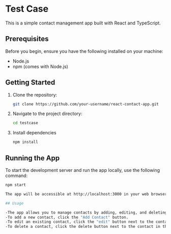 # Test Case 

This is a simple contact management app built with React and TypeScript.

## Prerequisites

Before you begin, ensure you have the following installed on your machine:

- Node.js
- npm (comes with Node.js)

## Getting Started

1. Clone the repository:

   ```bash
   git clone https://github.com/your-username/react-contact-app.git

2. Navigate to the project directory:
   
   ```bash
   cd testcase
4. Install dependencies
   
   ```bash
   npm install
## Running the App
To start the development server and run the app locally, use the following command:

   ```bash
   npm start

The app will be accessible at http://localhost:3000 in your web browser.

## Usage

-The app allows you to manage contacts by adding, editing, and deleting them.
-To add a new contact, click the "Add Contact" button.
-To edit an existing contact, click the "edit" button next to the contact in the table.
-To delete a contact, click the delete button next to the contact in the table.
